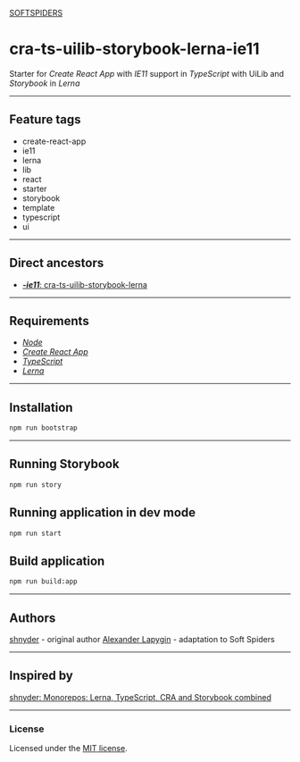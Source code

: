 [SOFTSPIDERS](https://github.com/softspiders/softspiders)

# cra-ts-uilib-storybook-lerna-ie11

Starter for *Create React App* with *IE11* support in *TypeScript* with UiLib and *Storybook* in *Lerna*

---

## Feature tags

- create-react-app
- ie11
- lerna
- lib
- react
- starter
- storybook
- template
- typescript
- ui

---

## Direct ancestors

- [***-ie11***: cra-ts-uilib-storybook-lerna](https://github.com/softspiders/cra-ts-uilib-storybook-lerna)

---

## Requirements

* [*Node*](https://nodejs.org/en/download/package-manager/)
* [*Create React App*](https://facebook.github.io/create-react-app/)
* [*TypeScript*](https://www.typescriptlang.org/)
* [*Lerna*](https://lerna.js.org/)

---

## Installation

```sh
npm run bootstrap
```

---

## Running Storybook

```sh
npm run story
```

## Running application in dev mode

```sh
npm run start
```

## Build application

```sh
npm run build:app
```

---

## Authors

[shnyder](https://dev.to/shnydercom) - original author
[Alexander Lapygin](https://github.com/AlexanderLapygin) - adaptation to Soft Spiders

---

## Inspired by

[shnyder: Monorepos: Lerna, TypeScript, CRA and Storybook combined](https://dev.to/shnydercom/monorepos-lerna-typescript-cra-and-storybook-combined-4hli)

---

### License

Licensed under the [MIT license](./LICENSE). 


